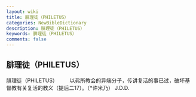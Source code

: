 ```yaml
---
layout: wiki
title: 腓理徒（PHILETUS）
categories: NewBibleDictionary
description: 腓理徒（PHILETUS）
keywords: 腓理徒（PHILETUS）
comments: false
---
```


## 腓理徒（PHILETUS）



腓理徒（PHILETUS）
　　以弗所教会的异端分子，传讲复活的事已过，破坏基督教有关复活的教义（提后二17）。（*许米乃）
J.D.D.




